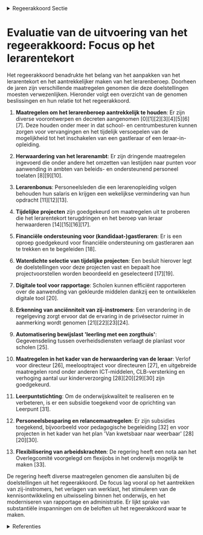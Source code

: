 

<details>
        <summary>Regeerakkoord Sectie </summary>
        <p>1.2.2 Leerkrachten Het tekort aan leerkrachten is één van de grootste uitdagingen waar we deze legisla-tuur voor staan binnen onderwijs. Bij ongewijzigd beleid zullen we aan het einde van deze legislatuur geconfronteerd worden met een tekort tot 7000 leerkrachten. We werken gerichte maatregelen uit om dit nijpende lerarentekort weg te werken en om het beroep globaal terug aantrekkelijker te maken om ook de uitstroom tegen te gaan. Daartoe stellen we een Vlaamse onderwijs-ambassadeur aan die als gezicht van de onderwijssector de vele uitdagingen aangaat en mee oplossingen zoekt. Inzetten op werving van potentiële studenten, aantrekken van sterke profielen, waarbij we ook inzetten op zij-instromers voor die vakken waar de nood het hoogst is, creatief zoeken naar samenwerking met andere sectoren om specifieke profielen aan te trekken, outplacement richting onderwijs, bekend maken en stimuleren van LIO-banen (leraren in opleiding), … zullen al zeker acties zijn. We kiezen voor maximaal vertrouwen in leraren en directies en verminderen de planlast die zij momenteel nog steeds ervaren. De recent hervormde inspectie neemt bij haar doorlichting planlast mee en doet uitspraken over hoe de planlast naar beneden moet zodat elke inspecteur een planlastinspecteur wordt, waarbij er meer gekeken wordt naar het resultaat en niet naar nodeloze rapporteringsverplichtingen. In overleg met het team van de school, neemt men binnen de school maatregelen om de planlast te verlagen. We vragen ook een sterk engagement van de onderwijs-verstrekkers. Planlastvermindering is een gedeelde verantwoordelijkheid van over-heid, koepels, netten en directies (cf. Tarra). Ook door in te zetten op digitalisering, kan de planlast verder naar omlaag. Zo kunnen leerkrachten zich focussen op hun kern-taken. We gaan ervan uit dat leraren en directies zelf het best weten hoe ze dag in dag uit het best mogelijke onderwijs kunnen geven, uiteraard binnen het kader van de door de overheid vastgelegde eindtermen. We activeren het meldpunt voor planlast en irriterende regeldruk; Kafka in het onderwijs. Signalen van regeldruk en planlast die vanuit andere beleidsdomeinen of die niet van de overheid afkomstig zijn, worden aan de bevoegde instantie doorgegeven, waarbij de verantwoordelijken voor deze regeldruk de opdracht krijgen die te beperken. De hervorming van de inspectie volgen we van nabij op. Zoals voorzien in het decreet over de hervorming van de inspectie-diensten, beoordeelt de inspectie de werk-wijze van scholen ten aanzien van decretale bepalingen los van pedagogische assump-ties en binnen het referentietoetsingskader. We maken het lerarenberoep opnieuw aantrekkelijk door te focussen op de kernopdracht: lesgeven in de brede zin van het woord. Dat is wat leerkrachten willen doen en waar ze echt goed in zijn. Uit de resultaten van het tijdsbestedingsonder-zoek blijkt dat 30 tot 40 procent van de werktijd gaat naar administratie, organi-satie, beleidstaken en professioneel overleg. Leerkrachten hun voornaamste tijdsbeste-ding moet opnieuw lesgeven en instructie zijn. De data uit het tijdsbestedingsonder-zoek dienen als basis en uitgangspunt om maatregelen te nemen. We sluiten een pact met de stake-holders om de lerarenloopbaan weer aantrekkelijker te maken, de status van het lerarenambt te versterken en de uitstroom tegen te gaan. In het bijzonder hebben we aandacht voor de werving van leraren, de aanvangsbegeleiding, taakbelasting en werkzekerheid van startende leraren, de profess ionalisering in het algemeen en de opleiding van directies. We onderzoeken of we voor de lerarenopleiding een bindende toela-tingsproef kunnen maken en of we maatregelen kunnen nemen die sneller leiden tot een duurzame aanstelling. De evaluatieprocedure van leer-krachten en directies is doorgelicht. Op basis van de aanbevelingen van onder andere het Rekenhof wordt deze procedure herzien. Niet functio-nerende personeelsleden moeten we kunnen laten gaan. Personeelsleden die ambitieus onderwijs ondanks begelei-ding niet waar kunnen maken, worden geheroriënteerd naar een andere job. De lerarenplatforms in het secundair onderwijs worden uitge-breid bij positieve evaluatie en worden netoverschrijdend georganiseerd. De kwaliteit van de educatieve oplei-dingen zullen we sterk monitoren en waar nodig remediëren. Daartoe zal de NVAO zal deze legislatuur al deze educatieve oplei-dingen (opnieuw) beoordelen met het oog op de gerealiseerde kwaliteit, waarbij de ambitieuzere leerresultaten van de leraren-opleiding in rekening worden gebracht. We versterken de vakkennis en de vak-didactiek, kennis van het Nederlands, omgang met kinderen met gedrags- en leerproblemen, omgaan met hoogbegaafdheid, omgaan met diversiteit in de klas en het opstellen van valide proeven. Ook in de nascholing en begeleiding hebben we hier aandacht voor. Het aantrekken van nieuwe zij-instromers kan mee een antwoord bieden op het lerarentekort en het gebrek aan bepaalde vakleerkrachten. Hun ervaring elders op de arbeidsmarkt kan een meerwaarde zijn in de klas. Nuttige ervaring wordt vandaag enkel beperkt gehonoreerd voor praktijk-vakken in BSO en TSO. We voeren een actief beleid om de eventuele drempels versneld weg te werken. [We maken werk van een gefaseerde aanpak binnen de erkenning van de anciënniteit van nieuwe zij- instromers van knelpuntvakken. We voeren duaal lesgeven in: we stimuleren dat leraren/docenten tegelijkertijd les geven en in een bedrijf tewerkgesteld zijn, zodat een grotere interactie tussen onder-wijs en arbeidsmarkt mogelijk is. We voeren een actief beleid om de eventuele drempels daarbij versneld weg te werken. We breiden de mogelijkheid voor voor-drachtgevers voor bepaalde opleidingson-derdelen uit. Het lerarenkorps moet een betere weer-spiegeling van de maatschappij worden. We moeten er naar streven dat ons leraren-korps diverser is als geheel, zowel op vlak van geslacht als achtergrond. De onderwijsmiddelen moeten in alle onderwijsniveaus prioritair ingezet worden waarvoor ze bedoeld zijn én waar de leerlingen die ze genereren zich bevinden: dat is in de klas en in de school. We brengen duidelijk in beeld hoeveel mensen en middelen van de scholen naar de koepels, netten en inrichtende machten of andere externen vloeien (=nulmeting). We nemen terzake maatregelen. We zetten maximaal in op vereiste bekwaamheidsbewijzen per vak zodat leerkrachten de inhoud van hun vak zelf zeer goed beheersen. Om een stabielere loopbaan uit te bouwen, zal men voortaan dienstanciënniteit over vakken heen kunnen opbouwen, voor die vakken waar-voor men over een vereist bekwaamheidsbe-wijs beschikt. We maken echte uitwisselingsprojecten van leerkrachten en werknemers van onderne-mingen mogelijk. We bieden alle personeelsleden mogelijk-heden tot professionalisering aan. Leer-krachten in het basisonderwijs kunnen zich specialiseren in een bepaald leergebied. Ook de opleidingen van kinderverzorgers en de lerarenopleidingen zetten verder in op taalverwerving en taalrijkdom Nederlands. We maken werk van een degelijk antipest-beleid. De externe Dienst voor Preventie en Bescherming op het Werk actief in onderwijs, wordt gevraagd jaarlijks een inventarisatie te bezorgen aan de overheid met betrekking tot de deelaspecten van pesten van leerkrachten en onderwijspersoneel. We zorgen ervoor dat leerkrachten over de vaardigheden beschikken om met gevalideerde, gestandaardiseerde en genormeerde proeven de evolutie van hun leerlingen op te volgen. Leerkrachten levensbeschouwing zonder vereist bekwaamheidsbewijs zullen verplicht worden bijgeschoold, in samen-werking met de erkende instanties of de vereniging levensbeschouwelijke vakken. </p>
        </details> 

# Evaluatie van de uitvoering van het regeerakkoord: Focus op het lerarentekort

Het regeerakkoord benadrukte het belang van het aanpakken van het lerarentekort en het aantrekkelijker maken van het lerarenberoep. Doorheen de jaren zijn verschillende maatregelen genomen die deze doelstellingen moesten verwezenlijken. Hieronder volgt een overzicht van de genomen beslissingen en hun relatie tot het regeerakkoord.

1. **Maatregelen om het lerarenberoep aantrekkelijk te houden**: Er zijn diverse voorontwerpen en decreten aangenomen \[0\]\[1\]\[2\]\[3\]\[4\]\[5\]\[6\]\[7\]. Deze houden onder meer in dat school- en centrumbesturen kunnen zorgen voor vervangingen en het tijdelijk versoepelen van de mogelijkheid tot het inschakelen van een gastleraar of een leraar-in-opleiding.

2. **Herwaardering van het lerarenambt**: Er zijn dringende maatregelen ingevoerd die onder andere het omzetten van lestijden naar punten voor aanwending in ambten van beleids- en ondersteunend personeel toelaten \[8\]\[9\]\[10\].

3. **Lerarenbonus**: Personeelsleden die een lerarenopleiding volgen behouden hun salaris en krijgen een wekelijkse vermindering van hun opdracht \[11\]\[12\]\[13\].

4. **Tijdelijke projecten** zijn goedgekeurd om maatregelen uit te proberen die het lerarentekort terugdringen en het beroep van leraar herwaarderen \[14\]\[15\]\[16\]\[17\].

5. **Financiële ondersteuning voor (kandidaat-)gastleraren**: Er is een oproep goedgekeurd voor financiële ondersteuning om gastleraren aan te trekken en te begeleiden \[18\].

6. **Waterdichte selectie van tijdelijke projecten**: Een besluit hierover legt de doelstellingen voor deze projecten vast en bepaalt hoe projectvoorstellen worden beoordeeld en geselecteerd \[17\]\[19\].

7. **Digitale tool voor rapportage**: Scholen kunnen efficiënt rapporteren over de aanwending van gekleurde middelen dankzij een te ontwikkelen digitale tool \[20\].

8. **Erkenning van anciënniteit van zij-instromers**: Een verandering in de regelgeving zorgt ervoor dat de ervaring in de privésector ruimer in aanmerking wordt genomen \[21\]\[22\]\[23\]\[24\].

9. **Automatisering bewijslast 'leerling met een zorgthuis'**: Gegevensdeling tussen overheidsdiensten verlaagt de planlast voor scholen \[25\].

10. **Maatregelen in het kader van de herwaardering van de leraar**: Verlof voor directeur \[26\], meelooptraject voor directeuren \[27\], en uitgebreide maatregelen rond onder anderen ICT-middelen, CLB-versterking en verhoging aantal uur kinderverzorging \[28\]\[20\]\[29\]\[30\] zijn goedgekeurd.

11. **Leerpuntstichting**: Om de onderwijskwaliteit te realiseren en te verbeteren, is er een subsidie toegekend voor de oprichting van Leerpunt \[31\].

12. **Personeelsbesparing en relancemaatregelen**: Er zijn subsidies toegekend, bijvoorbeeld voor pedagogische begeleiding \[32\] en voor projecten in het kader van het plan 'Van kwetsbaar naar weerbaar' \[28\]\[20\]\[30\].

13. **Flexibilisering van arbeidskrachten**: De regering heeft een nota aan het Overlegcomité voorgelegd om flexijobs in het onderwijs mogelijk te maken \[33\].

De regering heeft diverse maatregelen genomen die aansluiten bij de doelstellingen uit het regeerakkoord. De focus lag vooral op het aantrekken van zij-instromers, het verlagen van werklast, het stimuleren van de kennisontwikkeling en uitwisseling binnen het onderwijs, en het moderniseren van rapportage en administratie. Er lijkt sprake van substantiële inspanningen om de beloften uit het regeerakkoord waar te maken.

<details>
        <summary> Referenties</summary>
        **[\[0\]](https://beslissingenvlaamseregering.vlaanderen.be/?search=Voorontwerp%20van%20decreet%20tot%20uitvoering%20van%20maatregelen%20om%20het%20lerarenambt%20aantrekkelijk%20te%20houden%20en%20het%20lerarentekort%20te%20counteren&dateOption=select&startDate=2023-05-12T08%3A00%3A00Z&endDate=2023-05-12T08%3A00%3A00Z)** : **(2023-05-12)** Voorontwerp van decreet tot uitvoering van maatregelen om het lerarenambt aantrekkelijk te houden en het lerarentekort te counteren 

**[\[1\]](https://beslissingenvlaamseregering.vlaanderen.be/?search=Voorontwerp%20van%20decreet%20tot%20uitvoering%20van%20maatregelen%20over%20het%20lerarenambt&dateOption=select&startDate=2023-03-10T09%3A00%3A00Z&endDate=2023-03-10T09%3A00%3A00Z)** : **(2023-03-10)** Voorontwerp van decreet tot uitvoering van maatregelen over het lerarenambt 

**[\[2\]](https://beslissingenvlaamseregering.vlaanderen.be/?search=Uitvoeringsbesluit%20decreet%20maatregelen%20om%20het%20lerarenambt%20aantrekkelijk%20te%20houden%20en%20het%20lerarentekort%20te%20counteren&dateOption=select&startDate=2023-09-15T08%3A00%3A00Z&endDate=2023-09-15T08%3A00%3A00Z)** : **(2023-09-15)** Uitvoeringsbesluit decreet maatregelen om het lerarenambt aantrekkelijk te houden en het lerarentekort te counteren 

**[\[3\]](https://beslissingenvlaamseregering.vlaanderen.be/?search=Decreet%20uitvoering%20dringende%20maatregelen%20herwaardering%20lerarenambt%20basis-%20en%20secundair%20onderwijs&dateOption=select&startDate=2022-03-11T09%3A00%3A00Z&endDate=2022-03-11T09%3A00%3A00Z)** : **(2022-03-11)** Decreet uitvoering dringende maatregelen herwaardering lerarenambt basis- en secundair onderwijs 

**[\[4\]](https://beslissingenvlaamseregering.vlaanderen.be/?search=Uitvoeringsbesluit%20decreet%20maatregelen%20om%20het%20lerarenambt%20aantrekkelijk%20te%20houden%20en%20het%20lerarentekort%20te%20counteren&dateOption=select&startDate=2023-07-14T08%3A00%3A00Z&endDate=2023-07-14T08%3A00%3A00Z)** : **(2023-07-14)** Uitvoeringsbesluit decreet maatregelen om het lerarenambt aantrekkelijk te houden en het lerarentekort te counteren 

**[\[5\]](https://beslissingenvlaamseregering.vlaanderen.be/?search=Herwaardering%20lerarenambt%20basis-%20en%20secundair%20onderwijs&dateOption=select&startDate=2022-01-28T09%3A00%3A00Z&endDate=2022-01-28T09%3A00%3A00Z)** : **(2022-01-28)** Herwaardering lerarenambt basis- en secundair onderwijs 

**[\[6\]](https://beslissingenvlaamseregering.vlaanderen.be/?search=Uitvoering%20dringende%20maatregelen%20herwaardering%20lerarenambt%20basis-%20en%20secundair%20onderwijs&dateOption=select&startDate=2022-09-09T08%3A00%3A00Z&endDate=2022-09-09T08%3A00%3A00Z)** : **(2022-09-09)** Uitvoering dringende maatregelen herwaardering lerarenambt basis- en secundair onderwijs 

**[\[7\]](https://beslissingenvlaamseregering.vlaanderen.be/?search=Decreet%20uitvoering%20dringende%20maatregelen%20herwaardering%20lerarenambt&dateOption=select&startDate=2022-01-14T09%3A00%3A00Z&endDate=2022-01-14T09%3A00%3A00Z)** : **(2022-01-14)** Decreet uitvoering dringende maatregelen herwaardering lerarenambt 

**[\[8\]](https://beslissingenvlaamseregering.vlaanderen.be/?search=Uitvoering%20dringende%20maatregelen%20herwaardering%20lerarenambt%20basis-%20en%20secundair%20onderwijs&dateOption=select&startDate=2022-03-11T09%3A00%3A00Z&endDate=2022-03-11T09%3A00%3A00Z)** : **(2022-03-11)** Uitvoering dringende maatregelen herwaardering lerarenambt basis- en secundair onderwijs 

**[\[9\]](https://beslissingenvlaamseregering.vlaanderen.be/?search=Decreet%20uitvoering%20dringende%20maatregelen%20herwaardering%20lerarenambt%20basis-%20en%20secundair%20onderwijs&dateOption=select&startDate=2022-05-13T08%3A00%3A00Z&endDate=2022-05-13T08%3A00%3A00Z)** : **(2022-05-13)** Decreet uitvoering dringende maatregelen herwaardering lerarenambt basis- en secundair onderwijs 

**[\[10\]](https://beslissingenvlaamseregering.vlaanderen.be/?search=Decreet%20uitvoering%20dringende%20maatregelen%20herwaardering%20lerarenambt%20basis-%20en%20secundair%20onderwijs&dateOption=select&startDate=2022-07-08T08%3A00%3A00Z&endDate=2022-07-08T08%3A00%3A00Z)** : **(2022-07-08)** Decreet uitvoering dringende maatregelen herwaardering lerarenambt basis- en secundair onderwijs 

**[\[11\]](https://beslissingenvlaamseregering.vlaanderen.be/?search=Lerarenbonus&dateOption=select&startDate=2022-06-24T08%3A00%3A00Z&endDate=2022-06-24T08%3A00%3A00Z)** : **(2022-06-24)** Lerarenbonus 

**[\[12\]](https://beslissingenvlaamseregering.vlaanderen.be/?search=Maatregel%20in%20het%20kader%20van%20de%20conceptnota%20%27Herwaardering%20van%20de%20leraar%27&dateOption=select&startDate=2022-09-09T08%3A00%3A00Z&endDate=2022-09-09T08%3A00%3A00Z)** : **(2022-09-09)** Maatregel in het kader van de conceptnota 'Herwaardering van de leraar' 

**[\[13\]](https://beslissingenvlaamseregering.vlaanderen.be/?search=Maatregel%20in%20het%20kader%20van%20de%20conceptnota%20%27Herwaardering%20van%20de%20leraar%27&dateOption=select&startDate=2022-07-15T08%3A00%3A00Z&endDate=2022-07-15T08%3A00%3A00Z)** : **(2022-07-15)** Maatregel in het kader van de conceptnota 'Herwaardering van de leraar' 

**[\[14\]](https://beslissingenvlaamseregering.vlaanderen.be/?search=Tijdelijke%20projecten%20in%20het%20basis-%20en%20secundair%20onderwijs%20in%20het%20kader%20van%20de%20herwaardering%20van%20het%20lerarenambt&dateOption=select&startDate=2022-12-23T09%3A00%3A00Z&endDate=2022-12-23T09%3A00%3A00Z)** : **(2022-12-23)** Tijdelijke projecten in het basis- en secundair onderwijs in het kader van de herwaardering van het lerarenambt 

**[\[15\]](https://beslissingenvlaamseregering.vlaanderen.be/?search=Tijdelijke%20projecten%20in%20het%20basis-%20en%20secundair%20onderwijs%20in%20het%20kader%20van%20de%20herwaardering%20van%20het%20lerarenambt&dateOption=select&startDate=2023-02-10T09%3A00%3A00Z&endDate=2023-02-10T09%3A00%3A00Z)** : **(2023-02-10)** Tijdelijke projecten in het basis- en secundair onderwijs in het kader van de herwaardering van het lerarenambt 

**[\[16\]](https://beslissingenvlaamseregering.vlaanderen.be/?search=Tijdelijke%20projecten%20in%20het%20basis-%20en%20secundair%20onderwijs%20in%20het%20kader%20van%20de%20herwaardering%20van%20het%20lerarenambt&dateOption=select&startDate=2023-03-24T09%3A00%3A00Z&endDate=2023-03-24T09%3A00%3A00Z)** : **(2023-03-24)** Tijdelijke projecten in het basis- en secundair onderwijs in het kader van de herwaardering van het lerarenambt 

**[\[17\]](https://beslissingenvlaamseregering.vlaanderen.be/?search=Selectie%20tijdelijke%20projecten%20in%20het%20basis-%20en%20secundair%20onderwijs%20rond%20herwaardering%20van%20het%20lerarenambt&dateOption=select&startDate=2022-07-15T08%3A00%3A00Z&endDate=2022-07-15T08%3A00%3A00Z)** : **(2022-07-15)** Selectie tijdelijke projecten in het basis- en secundair onderwijs rond herwaardering van het lerarenambt 

**[\[18\]](https://beslissingenvlaamseregering.vlaanderen.be/?search=Oproep%20voor%20financi%C3%ABle%20ondersteuning%20voor%20toeleiden%20en%20begeleiden%20van%20%28kandidaat-%29gastleraren%20naar/in%20het%20basis-%20of%20secundair%20onderwijs&dateOption=select&startDate=2023-12-15T09%3A00%3A00Z&endDate=2023-12-15T09%3A00%3A00Z)** : **(2023-12-15)** Oproep voor financiële ondersteuning voor toeleiden en begeleiden van (kandidaat-)gastleraren naar/in het basis- of secundair onderwijs 

**[\[19\]](https://beslissingenvlaamseregering.vlaanderen.be/?search=Selectie%20tijdelijke%20projecten%20herwaardering%20van%20het%20lerarenambt&dateOption=select&startDate=2022-04-22T08%3A00%3A00Z&endDate=2022-04-22T08%3A00%3A00Z)** : **(2022-04-22)** Selectie tijdelijke projecten herwaardering van het lerarenambt 

**[\[20\]](https://beslissingenvlaamseregering.vlaanderen.be/?search=Plan%20Vlaamse%20Veerkracht%3A%20Toekenning%20extra%20ICT-middelen%20en%20verhoging%20aantal%20uur%20kinderverzorging&dateOption=select&startDate=2021-07-16T06%3A00%3A00Z&endDate=2021-07-16T06%3A00%3A00Z)** : **(2021-07-16)** Plan Vlaamse Veerkracht: Toekenning extra ICT-middelen en verhoging aantal uur kinderverzorging 

**[\[21\]](https://beslissingenvlaamseregering.vlaanderen.be/?search=Zij-instromers%3A%20wijziging%20regelgeving%20geldelijke%20en%20sociale%20anci%C3%ABnniteit%20van%20sommige%20onderwijspersoneelsleden&dateOption=select&startDate=2020-09-04T08%3A00%3A00Z&endDate=2020-09-04T08%3A00%3A00Z)** : **(2020-09-04)** Zij-instromers: wijziging regelgeving geldelijke en sociale anciënniteit van sommige onderwijspersoneelsleden 

**[\[22\]](https://beslissingenvlaamseregering.vlaanderen.be/?search=Zij-instromers%3A%20wijziging%20regelgeving%20geldelijke%20en%20sociale%20anci%C3%ABnniteit%20van%20sommige%20onderwijspersoneelsleden&dateOption=select&startDate=2020-07-10T08%3A00%3A00Z&endDate=2020-07-10T08%3A00%3A00Z)** : **(2020-07-10)** Zij-instromers: wijziging regelgeving geldelijke en sociale anciënniteit van sommige onderwijspersoneelsleden 

**[\[23\]](https://beslissingenvlaamseregering.vlaanderen.be/?search=Bekwaamheidsbewijzen%20en%20salarisschalen%20secundair%20onderwijs%20en%20leermeesters%20godsdienst%20en%20godsdienstleraars&dateOption=select&startDate=2020-06-26T08%3A00%3A00Z&endDate=2020-06-26T08%3A00%3A00Z)** : **(2020-06-26)** Bekwaamheidsbewijzen en salarisschalen secundair onderwijs en leermeesters godsdienst en godsdienstleraars 

**[\[24\]](https://beslissingenvlaamseregering.vlaanderen.be/?search=Zijinstroom%20onderwijs%3A%20wijziging%20koninklijk%20besluit%20met%20bezoldigingsregel%20onderwijspersoneel&dateOption=select&startDate=2023-10-27T08%3A00%3A00Z&endDate=2023-10-27T08%3A00%3A00Z)** : **(2023-10-27)** Zijinstroom onderwijs: wijziging koninklijk besluit met bezoldigingsregel onderwijspersoneel 

**[\[25\]](https://beslissingenvlaamseregering.vlaanderen.be/?search=Automatisering%20bewijslast%20%27leerling%20met%20een%20zorgthuis%27&dateOption=select&startDate=2022-12-02T09%3A00%3A00Z&endDate=2022-12-02T09%3A00%3A00Z)** : **(2022-12-02)** Automatisering bewijslast 'leerling met een zorgthuis' 

**[\[26\]](https://beslissingenvlaamseregering.vlaanderen.be/?search=Wijziging%20diverse%20besluiten%20onderwijspersoneel%20naar%20aanleiding%20van%20Europese%20Richtlijn%20rond%20erkenning%20beroepskwalificaties&dateOption=select&startDate=2020-12-11T09%3A00%3A00Z&endDate=2020-12-11T09%3A00%3A00Z)** : **(2020-12-11)** Wijziging diverse besluiten onderwijspersoneel naar aanleiding van Europese Richtlijn rond erkenning beroepskwalificaties 

**[\[27\]](https://beslissingenvlaamseregering.vlaanderen.be/?search=Meelooptraject%20directeurs%20in%20het%20basisonderwijs%2C%20deeltijds%20kunstonderwijs%2C%20secundair%20onderwijs%2C%20volwassenenonderwijs%20en%20de%20centra%20voor%20leerlingenbegeleiding%3A%20wijzigingsbesluit&dateOption=select&startDate=2022-03-18T09%3A00%3A00Z&endDate=2022-03-18T09%3A00%3A00Z)** : **(2022-03-18)** Meelooptraject directeurs in het basisonderwijs, deeltijds kunstonderwijs, secundair onderwijs, volwassenenonderwijs en de centra voor leerlingenbegeleiding: wijzigingsbesluit 

**[\[28\]](https://beslissingenvlaamseregering.vlaanderen.be/?search=Toekenning%20lestijden%2C%20lesuren%20en%20uren%20op%20basis%20van%20het%20ondersteuningsmodel%20en%20extra%20werkingsbudget%20voor%20de%20professionalisering%20van%20ondersteuners%20voor%20het%20schooljaar%202021-2022%20en%20het%20eerste%20trimester%20van%20het%20schooljaar%202022-2023&dateOption=select&startDate=2021-11-12T09%3A00%3A00Z&endDate=2021-11-12T09%3A00%3A00Z)** : **(2021-11-12)** Toekenning lestijden, lesuren en uren op basis van het ondersteuningsmodel en extra werkingsbudget voor de professionalisering van ondersteuners voor het schooljaar 2021-2022 en het eerste trimester van het schooljaar 2022-2023 

**[\[29\]](https://beslissingenvlaamseregering.vlaanderen.be/?search=Plan%20Vlaamse%20Veerkracht%3A%20Toekenning%20extra%20ICT-middelen%20en%20verhoging%20aantal%20uur%20kinderverzorging&dateOption=select&startDate=2021-09-17T08%3A00%3A00Z&endDate=2021-09-17T08%3A00%3A00Z)** : **(2021-09-17)** Plan Vlaamse Veerkracht: Toekenning extra ICT-middelen en verhoging aantal uur kinderverzorging 

**[\[30\]](https://beslissingenvlaamseregering.vlaanderen.be/?search=Plan%20Vlaamse%20Veerkracht%3A%20Toekenning%20extra%20ICT-middelen%20en%20verhoging%20aantal%20uur%20kinderverzorging&dateOption=select&startDate=2021-11-12T09%3A00%3A00Z&endDate=2021-11-12T09%3A00%3A00Z)** : **(2021-11-12)** Plan Vlaamse Veerkracht: Toekenning extra ICT-middelen en verhoging aantal uur kinderverzorging 

**[\[31\]](https://beslissingenvlaamseregering.vlaanderen.be/?search=Plan%20Vlaamse%20Veerkracht%3A%20opstartsubsidie%20stichting%20Leerpunt%20ter%20versterking%20van%20leraren%20in%20hun%20didactisch%20handelen&dateOption=select&startDate=2022-12-16T09%3A00%3A00Z&endDate=2022-12-16T09%3A00%3A00Z)** : **(2022-12-16)** Plan Vlaamse Veerkracht: opstartsubsidie stichting Leerpunt ter versterking van leraren in hun didactisch handelen 

**[\[32\]](https://beslissingenvlaamseregering.vlaanderen.be/?search=Plan%20Vlaamse%20Veerkracht%3A%20subsidies%20pedagogische%20begeleidingsdiensten%20voor%20Edusprong-actie%20%27Gemeenschappelijk%20vrijstellingenkader%20voor%20%28aanvullende%29%20algemene%20vorming%27&dateOption=select&startDate=2022-09-23T08%3A00%3A00Z&endDate=2022-09-23T08%3A00%3A00Z)** : **(2022-09-23)** Plan Vlaamse Veerkracht: subsidies pedagogische begeleidingsdiensten voor Edusprong-actie 'Gemeenschappelijk vrijstellingenkader voor (aanvullende) algemene vorming' 

**[\[33\]](https://beslissingenvlaamseregering.vlaanderen.be/?search=Nota%20aan%20het%20Overlegcomit%C3%A9%3A%20%27Toepassing%20federale%20maatregelen%20rond%20personeelsschaarste%20in%20zorgsector%20van%20toepassing%20maken%20in%20onderwijs%27&dateOption=select&startDate=2023-05-12T08%3A00%3A00Z&endDate=2023-05-12T08%3A00%3A00Z)** : **(2023-05-12)** Nota aan het Overlegcomité: 'Toepassing federale maatregelen rond personeelsschaarste in zorgsector van toepassing maken in onderwijs' 
        </details> 

